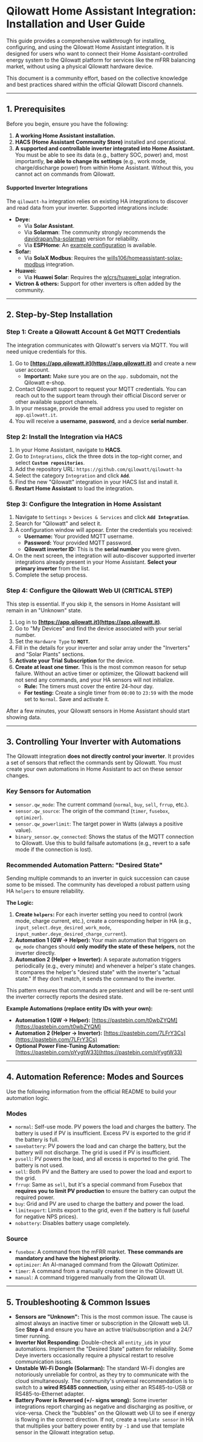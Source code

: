 # Qilowatt Home Assistant Integration: Installation and User Guide

This guide provides a comprehensive walkthrough for installing, configuring, and using the Qilowatt Home Assistant integration. It is designed for users who want to connect their Home Assistant-controlled energy system to the Qilowatt platform for services like the mFRR balancing market, without using a physical Qilowatt hardware device.

This document is a community effort, based on the collective knowledge and best practices shared within the official Qilowatt Discord channels.

---

## 1. Prerequisites

Before you begin, ensure you have the following:

1.  **A working Home Assistant installation.**
2.  **HACS (Home Assistant Community Store)** installed and operational.
3.  **A supported and controllable inverter integrated into Home Assistant.** You must be able to see its data (e.g., battery SOC, power) and, most importantly, **be able to change its settings** (e.g., work mode, charge/discharge power) from within Home Assistant. Without this, you cannot act on commands from Qilowatt.

#### Supported Inverter Integrations
The `qilowatt-ha` integration relies on existing HA integrations to discover and read data from your inverter. Supported integrations include:

-   **Deye:**
    -   Via **Solar Assistant**.
    -   Via **Solarman**: The community strongly recommends the [davidrapan/ha-solarman](https://github.com/davidrapan/ha-solarman) version for reliability.
    -   Via **ESPHome**: An [example configuration](https://github.com/qilowatt/qilowatt-ha/blob/main/examples/esphome-lilygo-tcan485.yaml) is available.
-   **Sofar:**
    -   Via **SolaX Modbus**: Requires the [wills106/homeassistant-solax-modbus](https://github.com/wills106/homeassistant-solax-modbus) integration.
-   **Huawei:**
    -   Via **Huawei Solar**: Requires the [wlcrs/huawei_solar](https://github.com/wlcrs/huawei_solar) integration.
-   **Victron & others:** Support for other inverters is often added by the community.

---

## 2. Step-by-Step Installation

### Step 1: Create a Qilowatt Account & Get MQTT Credentials
The integration communicates with Qilowatt's servers via MQTT. You will need unique credentials for this.

1.  Go to **[https://app.qilowatt.it](https://app.qilowatt.it)** and create a new user account.
    *   **Important:** Make sure you are on the `app.` subdomain, not the Qilowatt e-shop.
2.  Contact Qilowatt support to request your MQTT credentials. You can reach out to the support team through their official Discord server or other available support channels.
3.  In your message, provide the email address you used to register on `app.qilowatt.it`.
4.  You will receive a **username**, **password**, and a device **serial number**.

### Step 2: Install the Integration via HACS
1.  In your Home Assistant, navigate to **HACS**.
2.  Go to `Integrations`, click the three dots in the top-right corner, and select **`Custom repositories`**.
3.  Add the repository URL: `https://github.com/qilowatt/qilowatt-ha`
4.  Select the category `Integration` and click **`Add`**.
5.  Find the new "Qilowatt" integration in your HACS list and install it.
6.  **Restart Home Assistant** to load the integration.

### Step 3: Configure the Integration in Home Assistant
1.  Navigate to `Settings` > `Devices & Services` and click **`Add Integration`**.
2.  Search for "Qilowatt" and select it.
3.  A configuration window will appear. Enter the credentials you received:
    -   **Username:** Your provided MQTT username.
    -   **Password:** Your provided MQTT password.
    -   **Qilowatt inverter ID:** This is the **serial number** you were given.
4.  On the next screen, the integration will auto-discover supported inverter integrations already present in your Home Assistant. **Select your primary inverter** from the list.
5.  Complete the setup process.

### Step 4: Configure the Qilowatt Web UI (CRITICAL STEP)
This step is essential. If you skip it, the sensors in Home Assistant will remain in an "Unknown" state.

1.  Log in to **[https://app.qilowatt.it](https://app.qilowatt.it)**.
2.  Go to "My Devices" and find the device associated with your serial number.
3.  Set the `Hardware Type` to **`MQTT`**.
4.  Fill in the details for your inverter and solar array under the "Inverters" and "Solar Plants" sections.
5.  **Activate your Trial Subscription** for the device.
6.  **Create at least one timer.** This is the most common reason for setup failure. Without an active timer or optimizer, the Qilowatt backend will not send any commands, and your HA sensors will not initialize.
    -   **Rule:** The timers must cover the entire 24-hour day.
    -   **For testing:** Create a single timer from `00:00` to `23:59` with the mode set to `Normal`. Save and activate it.

After a few minutes, your Qilowatt sensors in Home Assistant should start showing data.

---

## 3. Controlling Your Inverter with Automations

The Qilowatt integration **does not directly control your inverter**. It provides a set of sensors that reflect the commands sent by Qilowatt. You must create your own automations in Home Assistant to act on these sensor changes.

### Key Sensors for Automation
-   `sensor.qw_mode`: The current command (`normal`, `buy`, `sell`, `frrup`, etc.).
-   `sensor.qw_source`: The origin of the command (`timer`, `fusebox`, `optimizer`).
-   `sensor.qw_powerlimit`: The target power in Watts (always a positive value).
-   `binary_sensor.qw_connected`: Shows the status of the MQTT connection to Qilowatt. Use this to build failsafe automations (e.g., revert to a safe mode if the connection is lost).

### Recommended Automation Pattern: "Desired State"
Sending multiple commands to an inverter in quick succession can cause some to be missed. The community has developed a robust pattern using HA `helpers` to ensure reliability.

**The Logic:**
1.  **Create `helpers`:** For each inverter setting you need to control (work mode, charge current, etc.), create a corresponding helper in HA (e.g., `input_select.deye_desired_work_mode`, `input_number.deye_desired_charge_current`).
2.  **Automation 1 (QW -> Helper):** Your main automation that triggers on `qw_mode` changes should **only modify the state of these helpers**, not the inverter directly.
3.  **Automation 2 (Helper -> Inverter):** A separate automation triggers periodically (e.g., every minute) and whenever a helper's state changes. It compares the helper's "desired state" with the inverter's "actual state." If they don't match, it sends the command to the inverter.

This pattern ensures that commands are persistent and will be re-sent until the inverter correctly reports the desired state.

**Example Automations (replace entity IDs with your own):**
-   **Automation 1 (QW -> Helper):** [https://pastebin.com/t0wbZYQM](https://pastebin.com/t0wbZYQM)
-   **Automation 2 (Helper -> Inverter):** [https://pastebin.com/7LFrY3Cs](https://pastebin.com/7LFrY3Cs)
-   **Optional Power Fine-Tuning Automation:** [https://pastebin.com/pYygtW33](https://pastebin.com/pYygtW33)

---

## 4. Automation Reference: Modes and Sources

Use the following information from the official README to build your automation logic.

### Modes
-   `normal`: Self-use mode. PV powers the load and charges the battery. The battery is used if PV is insufficient. Excess PV is exported to the grid if the battery is full.
-   `savebattery`: PV powers the load and can charge the battery, but the battery will not discharge. The grid is used if PV is insufficient.
-   `pvsell`: PV powers the load, and all excess is exported to the grid. The battery is not used.
-   `sell`: Both PV and the Battery are used to power the load and export to the grid.
-   `frrup`: Same as `sell`, but it's a special command from Fusebox that **requires you to limit PV production** to ensure the battery can output the required power.
-   `buy`: Grid and PV are used to charge the battery and power the load.
-   `limitexport`: Limits export to the grid, even if the battery is full (useful for negative NPS prices).
-   `nobattery`: Disables battery usage completely.

### Source
-   `fusebox`: A command from the mFRR market. **These commands are mandatory and have the highest priority.**
-   `optimizer`: An AI-managed command from the Qilowatt Optimizer.
-   `timer`: A command from a manually created timer in the Qilowatt UI.
-   `manual`: A command triggered manually from the Qilowatt UI.

---

## 5. Troubleshooting & Common Issues

-   **Sensors are "Unknown":** This is the most common issue. The cause is almost always an inactive timer or subscription in the Qilowatt web UI. See **Step 4** and ensure you have an active trial/subscription and a 24/7 timer running.
-   **Inverter Not Responding:** Double-check all `entity_id`s in your automations. Implement the "Desired State" pattern for reliability. Some Deye inverters occasionally require a physical restart to resolve communication issues.
-   **Unstable Wi-Fi Dongle (Solarman):** The standard Wi-Fi dongles are notoriously unreliable for control, as they try to communicate with the cloud simultaneously. The community's universal recommendation is to switch to a **wired RS485 connection**, using either an RS485-to-USB or RS485-to-Ethernet adapter.
-   **Battery Power is Reversed (+/- signs wrong):** Some inverter integrations report charging as negative and discharging as positive, or vice-versa. Check the "bubbles" on the Qilowatt web UI to see if energy is flowing in the correct direction. If not, create a `template sensor` in HA that multiplies your battery power entity by `-1` and use that template sensor in the Qilowatt integration setup.